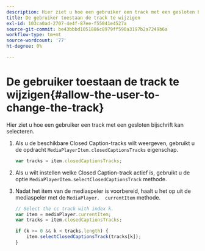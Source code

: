 ```yaml
---
description: Hier ziet u hoe een gebruiker een track met een gesloten bijschrift kan selecteren.
title: De gebruiker toestaan de track te wijzigen
exl-id: 103ca0ad-2707-4e4f-87ee-f55041e4527a
source-git-commit: be43bbbd1051886c8979ff590a3197b2a7249b6a
workflow-type: tm+mt
source-wordcount: '77'
ht-degree: 0%

---
```


# De gebruiker toestaan de track te wijzigen{#allow-the-user-to-change-the-track}

Hier ziet u hoe een gebruiker een track met een gesloten bijschrift kan selecteren.

1. Als u de beschikbare Closed Caption-tracks wilt weergeven, gebruikt u de opdracht `MediaPlayerItem.closedCaptionsTracks` eigenschap.

   ```js
   var tracks = item.closedCaptionsTracks;
   ```

1. Als u wilt instellen welke Closed Caption-track actief is, gebruikt u de optie `MediaPlayerItem.selectClosedCaptionsTrack` methode.
1. Nadat het item van de mediaspeler is voorbereid, haalt u het op uit de mediaspeler met de ` MediaPlayer.  currentItem ` methode.

   ```js
   // Select the cc track with index k. 
   var item = mediaPlayer.currentItem;     
   var tracks = item.closedCaptionsTracks; 
   
   if (k >= 0 && k < tracks.length) { 
       item.selectClosedCaptionsTrack(tracks[k]); 
   }
   ```
